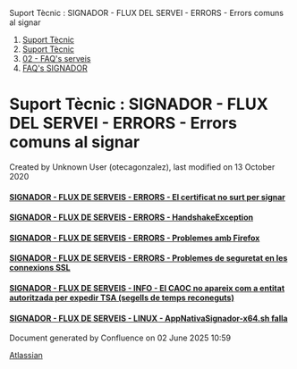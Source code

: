 Suport Tècnic : SIGNADOR - FLUX DEL SERVEI - ERRORS - Errors comuns al signar  

1.  [Suport Tècnic](index.md)
2.  [Suport Tècnic](13893782.md)
3.  [02 - FAQ's serveis](26313393.md)
4.  [FAQ's SIGNADOR](30867480.md)

Suport Tècnic : SIGNADOR - FLUX DEL SERVEI - ERRORS - Errors comuns al signar
=============================================================================

Created by Unknown User (otecagonzalez), last modified on 13 October 2020

#### [SIGNADOR - FLUX DE SERVEIS - ERRORS - El certificat no surt per signar](SIGNADOR---FLUX-DE-SERVEIS---ERRORS---El-certificat-no-surt-per-signar_30867609.md)

#### [SIGNADOR - FLUX DE SERVEIS - ERRORS - HandshakeException](SIGNADOR---FLUX-DE-SERVEIS---ERRORS---HandshakeException_100010582.md)

#### [SIGNADOR - FLUX DE SERVEIS - ERRORS - Problemes amb Firefox](SIGNADOR---FLUX-DE-SERVEIS---ERRORS---Problemes-amb-Firefox_30867689.md)

#### [SIGNADOR - FLUX DE SERVEIS - ERRORS - Problemes de seguretat en les connexions SSL](SIGNADOR---FLUX-DE-SERVEIS---ERRORS---Problemes-de-seguretat-en-les-connexions-SSL_30867682.md)

#### [SIGNADOR - FLUX DE SERVEIS - INFO - El CAOC no apareix com a entitat autoritzada per expedir TSA (segells de temps reconeguts)](100010657.md)

#### [SIGNADOR - FLUX DE SERVEIS - LINUX - AppNativaSignador-x64.sh falla](SIGNADOR---FLUX-DE-SERVEIS---LINUX---AppNativaSignador-x64.sh-falla_100010579.md)

Document generated by Confluence on 02 June 2025 10:59

[Atlassian](http://www.atlassian.com/)